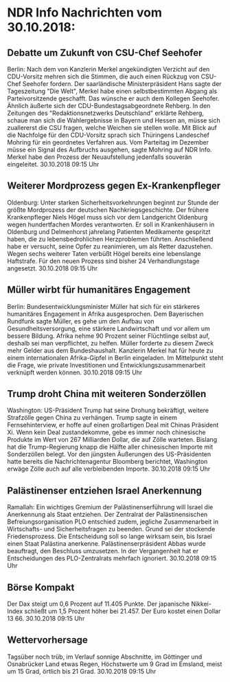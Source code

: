 # NDR Info Nachrichten vom 30.10.2018:


## Debatte um Zukunft von CSU-Chef Seehofer
Berlin: Nach dem von Kanzlerin Merkel angekündigten Verzicht auf den CDU-Vorsitz mehren sich die Stimmen, die auch einen Rückzug von CSU-Chef Seehofer fordern. Der saarländische Ministerpräsident Hans sagte der Tageszeitung "Die Welt",  Merkel habe einen selbstbestimmten Abgang als Parteivorsitzende geschafft. Das wünsche er auch dem Kollegen Seehofer. Ähnlich äußerte sich der CDU-Bundestagsabgeordnete Rehberg. In den Zeitungen des "Redaktionsnetzwerks Deutschland" erklärte Rehberg, schaue man sich die Wahlergebnisse in Bayern und Hessen an, müsse sich zuallererst die CSU fragen, welche Weichen sie stellen wolle. Mit Blick auf die Nachfolge für den CDU-Vorsitz sprach sich Thüringens Landeschef Mohring für ein geordnetes Verfahren aus. Vom Parteitag im Dezember müsse ein Signal des Aufbruchs ausgehen, sagte Mohring auf NDR Info. Merkel habe den Prozess der Neuaufstellung jedenfalls souverän eingeleitet. 30.10.2018 09:15 Uhr 

## Weiterer Mordprozess gegen Ex-Krankenpfleger
Oldenburg: Unter starken Sicherheitsvorkehrungen beginnt zur Stunde der größte Mordprozess der deutschen Nachkriegsgeschichte. Der frühere Krankenpfleger Niels Högel muss sich vor dem Landgericht Oldenburg wegen hundertfachen Mordes verantworten. Er soll in Krankenhäusern in Oldenburg und Delmenhorst jahrelang Patienten Medikamente gespritzt haben, die zu lebensbedrohlichen Herzproblemen führten. Anschließend habe er versucht, seine Opfer zu reanimieren, um als Retter dazustehen. Wegen sechs weiterer Taten verbüßt Högel bereits eine lebenslange Haftstrafe. Für den neuen Prozess sind bisher 24 Verhandlungstage angesetzt. 30.10.2018 09:15 Uhr 

## Müller wirbt für humanitäres Engagement
Berlin:	Bundesentwicklungsminister Müller hat sich für ein stärkeres humanitäres Engagement in Afrika ausgesprochen. Dem Bayerischen Rundfunk sagte Müller, es gehe um den Aufbau von Gesundheitsversorgung, eine stärkere Landwirtschaft und vor allem um bessere Bildung. Afrika nehme 90 Prozent seiner Flüchtlinge selbst auf, deshalb sei man verpflichtet, zu helfen. Müller forderte zu diesem Zweck mehr Gelder aus dem Bundeshaushalt. Kanzlerin Merkel hat für heute zu einem internationalen Afrika-Gipfel in Berlin eingeladen. Im Mittelpunkt steht die Frage, wie private Investitionen und Entwicklungszusammenarbeit verknüpft werden können. 30.10.2018 09:15 Uhr 

## Trump droht China mit weiteren Sonderzöllen
Washington:	US-Präsident Trump hat seine Drohung bekräftigt, weitere Strafzölle gegen China zu verhängen. Trump sagte in einem Fernsehinterview, er hoffe auf einen großartigen Deal mit Chinas Präsident Xi. Wenn kein Deal zustandekomme, gebe es immer noch chinesische Produkte im Wert von 267 Milliarden Dollar, die auf Zölle warteten. Bislang hat die Trump-Regierung knapp die Hälfte aller chinesischen Importe mit Sonderzöllen belegt. Vor den jüngsten Äußerungen des US-Präsidenten hatte bereits die Nachrichtenagentur Bloomberg berichtet, Washington erwäge Zölle auch auf alle verbleibenden Importe. 30.10.2018 09:15 Uhr 

## Palästinenser entziehen Israel Anerkennung
Ramallah:		Ein wichtiges Gremium der Palästinenserführung will Israel die Anerkennung als Staat entziehen. Der Zentralrat der Palästinensischen Befreiungsorganisation PLO entschied zudem, jegliche Zusammenarbeit in Wirtschafts- und Sicherheitsfragen zu beenden. Grund sei der stockende Friedensprozess. Die Entscheidung soll so lange wirksam sein, bis Israel einen Staat Palästina anerkenne. Palästinenserpräsident Abbas wurde beauftragt, den Beschluss umzusetzen. In der Vergangenheit hat er Entscheidungen des PLO-Zentralrats mehrfach ignoriert. 30.10.2018 09:15 Uhr 

## Börse Kompakt
Der Dax steigt um 0,6 Prozent auf 11.405 Punkte. Der japanische Nikkei-Index schließt um 1,5 Prozent höher bei 21.457. Der Euro kostet einen Dollar 13 66. 30.10.2018 09:15 Uhr 

## Wettervorhersage
Tagsüber noch trüb, im Verlauf sonnige Abschnitte, im Göttinger und Osnabrücker Land etwas Regen, Höchstwerte um 9 Grad im Emsland, meist um 15 Grad, örtlich bis 21 Grad. 30.10.2018 09:15 Uhr 
